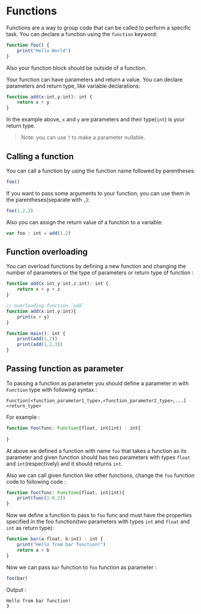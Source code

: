 # Functions
Functions are a way to group code that can be called to perform a specific task. You can declare a function using the `function` keyword:
```typescript
function foo() {
    print("Hello World")
}
```

Also your function block should be outside of a function.

Your function can have parameters and return a value. You can declare parameters and return type, like variable declarations:
```typescript
function add(x:int,y:int): int {
    return x + y
}
```
In the example above, `x` and `y` are parameters and their type(`int`) is your return type.

> Note: you can use `?` to make a parameter nullable.

## Calling a function
You can call a function by using the function name followed by parentheses:
```typescript
foo()
```
If you want to pass some arguments to your function, you can use them in the parentheses(separate with `,`):
```typescript
foo(1,2,3)
```

Also you can assign the return value of a function to a variable:
```typescript
var foo : int = add(1,2)
```

## Function overloading
You can overload functions by defining a new function and changing the number of parameters or the type of parameters or return type of function :
```typescript
function add(x:int,y:int,z:int): int {
    return x + y + z
}

// overloading function `add`
function add(x:int,y:int){
    print(x + y)
}

function main(): int {
    print(add(1,2))
    print(add(1,2,3))
}
```

## Passing function as parameter
To passing a function as parameter you should define a parameter in with `Function` type with following syntax :
```
Function[<function_parameter1_type>,<function_parameter2_type>,...]<return_type>
```
For example :
```typescript
function foo(func: Function[float, int]int) : int{
    
}
```
At above we defined a function with name `foo` that takes a function as its parameter and given function should has  two parameters with types `float` and `int`(respectively) and it should returns `int`.

Also we can call given function like other functions, change the `foo` function code to following code :
```typescript
function foo(func: Function[float, int]int){
    print(func(1.0,2))
}
```

Now we define a function to pass to `foo` func and must have the properties specified in the foo function(two parameters with types `int` and `float` and `int` as return type):
```typescript
function bar(a:float, b:int) : int {
    print("Hello from bar function!")
    return a + b
}
```

Now we can pass `bar` function to `foo` function as parameter :
```typescript 
foo(bar)
```

Output :
```
Hello from bar function!
3
```